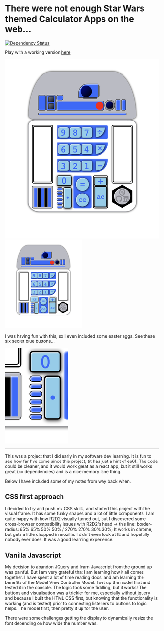 # There were not enough Star Wars themed Calculator Apps on the web...
[![Dependency Status](https://david-dm.org/dwyl/esta.svg)](https://david-dm.org/dwyl/esta)

Play with a working version [here](https://calculator-r2d2.herokuapp.com/)

![before](readme-imgs/r2d2.png?raw=true "Title")
<img src="readme-imgs/r2d2.png" title="R2D2" width="250">

I was having fun with this, so I even included some easter eggs. See these six secret blue buttons...

![before](readme-imgs/r2d22.png?raw=true "Title")


----

This was a project that I did early in my software dev learning. 
It is fun to see how far I've come since this project, (it has just a hint of es6). The code could be cleaner, and it would work great as a react app, but it still works great (no dependencies) and is a nice memory lane thing.

Below I have included some of my notes from way back when.


## CSS first approach
I decided to try and push my CSS skills, and started this project with the visual frame. It has some funky shapes and a lot of little components.
I am quite happy with how R2D2 visually turned out, but I discovered some cross-browser compatibility issues with R2D2's head -> this line: border-radius: 65% 65% 50% 50% / 270% 270% 30% 30%;
It works in chrome, but gets a little chopped in mozilla. I didn't even look at IE and hopefully nobody ever does.
It was a good learning experience.


## Vanilla Javascript
My decision to abandon JQuery and learn Javascript from the ground up was painful. But I am very grateful that I am learning how it all comes together.
I have spent a lot of time reading docs, and am learning the benefits of the Model View Controller Model. I set up the model first and tested it in the console. The logic took some fiddling, but it works!
The buttons and visualisation was a trickier for me, especially without jquery and because I built the HTML CSS first, but knowing that the functionality is working (and is tested) prior to connecting listeners to buttons to logic helps. The model first, then pretty it up for the user.

There were some challenges getting the display to dynamically resize the font depending on how wide the number was.
